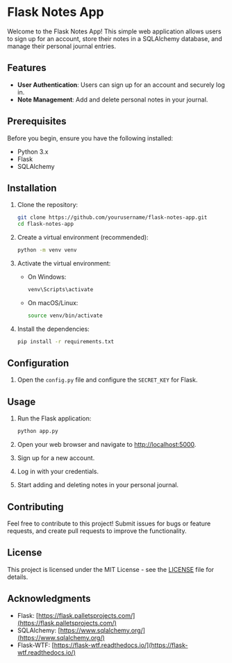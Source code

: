 # Flask Notes App

Welcome to the Flask Notes App! This simple web application allows users to sign up for an account, store their notes in a SQLAlchemy database, and manage their personal journal entries.

## Features

- **User Authentication**: Users can sign up for an account and securely log in.
- **Note Management**: Add and delete personal notes in your journal.

## Prerequisites

Before you begin, ensure you have the following installed:

- Python 3.x
- Flask
- SQLAlchemy

## Installation

1. Clone the repository:

    ```bash
    git clone https://github.com/yourusername/flask-notes-app.git
    cd flask-notes-app
    ```

2. Create a virtual environment (recommended):

    ```bash
    python -m venv venv
    ```

3. Activate the virtual environment:

    - On Windows:

        ```bash
        venv\Scripts\activate
        ```

    - On macOS/Linux:

        ```bash
        source venv/bin/activate
        ```

4. Install the dependencies:

    ```bash
    pip install -r requirements.txt
    ```

## Configuration

1. Open the `config.py` file and configure the `SECRET_KEY` for Flask.

## Usage

1. Run the Flask application:

    ```bash
    python app.py
    ```

2. Open your web browser and navigate to [http://localhost:5000](http://localhost:5000).

3. Sign up for a new account.

4. Log in with your credentials.

5. Start adding and deleting notes in your personal journal.

## Contributing

Feel free to contribute to this project! Submit issues for bugs or feature requests, and create pull requests to improve the functionality.

## License

This project is licensed under the MIT License - see the [LICENSE](LICENSE) file for details.

## Acknowledgments

- Flask: [https://flask.palletsprojects.com/](https://flask.palletsprojects.com/)
- SQLAlchemy: [https://www.sqlalchemy.org/](https://www.sqlalchemy.org/)
- Flask-WTF: [https://flask-wtf.readthedocs.io/](https://flask-wtf.readthedocs.io/)
